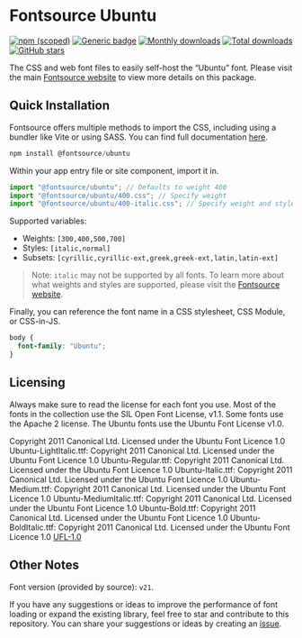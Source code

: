 # Fontsource Ubuntu

[![npm (scoped)](https://img.shields.io/npm/v/@fontsource/ubuntu?color=brightgreen)](https://www.npmjs.com/package/@fontsource/ubuntu) [![Generic badge](https://img.shields.io/badge/fontsource-passing-brightgreen)](https://github.com/fontsource/fontsource) [![Monthly downloads](https://badgen.net/npm/dm/@fontsource/ubuntu)](https://github.com/fontsource/fontsource) [![Total downloads](https://badgen.net/npm/dt/@fontsource/ubuntu)](https://github.com/fontsource/fontsource) [![GitHub stars](https://img.shields.io/github/stars/fontsource/fontsource.svg?style=social&label=Star)](https://github.com/fontsource/fontsource/stargazers)

The CSS and web font files to easily self-host the “Ubuntu” font. Please visit the main [Fontsource website](https://fontsource.org/fonts/ubuntu) to view more details on this package.

## Quick Installation

Fontsource offers multiple methods to import the CSS, including using a bundler like Vite or using SASS. You can find full documentation [here](https://fontsource.org/docs/getting-started/introduction).

```javascript
npm install @fontsource/ubuntu
```

Within your app entry file or site component, import it in.

```javascript
import "@fontsource/ubuntu"; // Defaults to weight 400
import "@fontsource/ubuntu/400.css"; // Specify weight
import "@fontsource/ubuntu/400-italic.css"; // Specify weight and style
```

Supported variables:
- Weights: `[300,400,500,700]`
- Styles: `[italic,normal]`
- Subsets: `[cyrillic,cyrillic-ext,greek,greek-ext,latin,latin-ext]`

> Note: `italic` may not be supported by all fonts. To learn more about what weights and styles are supported, please visit the [Fontsource website](https://fontsource.org/fonts/ubuntu).

Finally, you can reference the font name in a CSS stylesheet, CSS Module, or CSS-in-JS.

```css
body {
  font-family: "Ubuntu";
}
```

## Licensing
Always make sure to read the license for each font you use. Most of the fonts in the collection use the SIL Open Font License, v1.1. Some fonts use the Apache 2 license. The Ubuntu fonts use the Ubuntu Font License v1.0.

Copyright 2011 Canonical Ltd. Licensed under the Ubuntu Font Licence 1.0 Ubuntu-LightItalic.ttf: Copyright 2011 Canonical Ltd. Licensed under the Ubuntu Font Licence 1.0 Ubuntu-Regular.ttf: Copyright 2011 Canonical Ltd. Licensed under the Ubuntu Font Licence 1.0 Ubuntu-Italic.ttf: Copyright 2011 Canonical Ltd. Licensed under the Ubuntu Font Licence 1.0 Ubuntu-Medium.ttf: Copyright 2011 Canonical Ltd. Licensed under the Ubuntu Font Licence 1.0 Ubuntu-MediumItalic.ttf: Copyright 2011 Canonical Ltd. Licensed under the Ubuntu Font Licence 1.0 Ubuntu-Bold.ttf: Copyright 2011 Canonical Ltd. Licensed under the Ubuntu Font Licence 1.0 Ubuntu-BoldItalic.ttf: Copyright 2011 Canonical Ltd. Licensed under the Ubuntu Font Licence 1.0
[UFL-1.0](http://font.ubuntu.com/ufl/)

## Other Notes
Font version (provided by source): `v21`.

If you have any suggestions or ideas to improve the performance of font loading or expand the existing library, feel free to star and contribute to this repository. You can share your suggestions or ideas by creating an [issue](https://github.com/fontsource/fontsource/issues).
